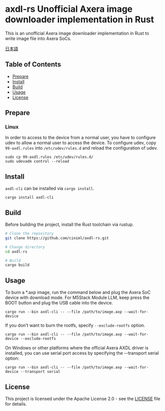 # axdl-rs Unofficial Axera image downloader implementation in Rust

This is an unofficial Axera image downloader implementation in Rust to write image file into Axera SoCs.

[日本語](./README.ja.md)

## Table of Contents

- [Prepare](#Prepare)
- [Install](#Install)
- [Build](#build)
- [Usage](#usage)
- [License](#license)

## Prepare

### Linux 

In order to access to the device from a normal user, you have to configure udev to allow a normal user to access the device.
To configure udev, copy `99-axdl.rules` into `/etc/udev/rules.d` and reload the configuration of udev.

```
sudo cp 99-axdl.rules /etc/udev/rules.d/
sudo udevadm control --reload
```

## Install

`axdl-cli` can be installed via `cargo install`.

```
cargo install axdl-cli
```

## Build

Before building the project, install the Rust toolchain via rustup.

```bash
# Clone the repository
git clone https://github.com/ciniml/axdl-rs.git

# Change directory
cd axdl-rs

# Build
cargo build
```

## Usage

To burn a *.axp image, run the command below and plug the Axera SoC device with download mode.
For M5Stack Module LLM, keep press the BOOT button and plug the USB cable into the device.

```shell
cargo run --bin axdl-cli -- --file /path/to/image.axp --wait-for-device
```

If you don't want to burn the rootfs, specify `--exclude-rootfs` option.

```shell
cargo run --bin axdl-cli -- --file /path/to/image.axp --wait-for-device --exclude-rootfs
```

On Windows or other platforms where the official Axera AXDL driver is installed, you can use serial port access by specifying the --transport serial option:

```shell
cargo run --bin axdl-cli -- --file /path/to/image.axp --wait-for-device --transport serial
```

## License

This project is licensed under the Apache License 2.0 - see the [LICENSE](LICENSE) file for details.